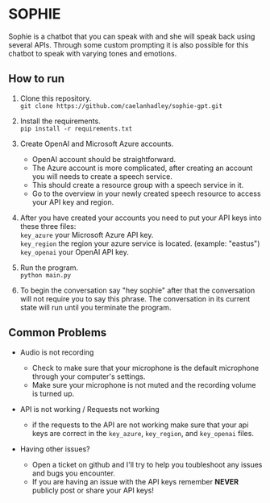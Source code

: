 # SOPHIE

Sophie is a chatbot that you can speak with and she will speak back using several APIs. Through some custom prompting it is also possible for this chatbot to speak with varying tones and emotions.

## How to run

1. Clone this repository. <br>
    ```git clone https://github.com/caelanhadley/sophie-gpt.git```

2. Install the requirements.<br>
    ```pip install -r requirements.txt```

3. Create OpenAI and Microsoft Azure accounts.
   - OpenAI account should be straightforward.
   - The Azure account is more complicated, after creating an account you will needs to create a speech service.
   - This should create a resource group with a speech service in it.
   - Go to the overview in your newly created speech resource to access your API key and region.<br>
4. After you have created your accounts you need to put your API keys into these three files:<br>
    ```key_azure``` your Microsoft Azure API key.<br>
    ```key_region``` the region your azure service is located. (example: "eastus")<br>
    ```key_openai``` your OpenAI API key.<br>
5. Run the program.<br>
    ```python main.py```<br>
6. To begin the conversation say "hey sophie" after that the conversation will not require you to say this phrase. The conversation in its current state will run until you terminate the program.

## Common Problems

- Audio is not recording
  - Check to make sure that your microphone is the default microphone through your computer's settings.
  - Make sure your microphone is not muted and the recording volume is turned up.
- API is not working / Requests not working
  - if the requests to the API are not working make sure that your api keys are correct in the ```key_azure```, ```key_region```, and ```key_openai``` files.

- Having other issues?
  - Open a ticket on github and I'll try to help you toubleshoot any issues and bugs you encounter.
  - If you are having an issue with the API keys remember **NEVER** publicly post or share your API keys!
